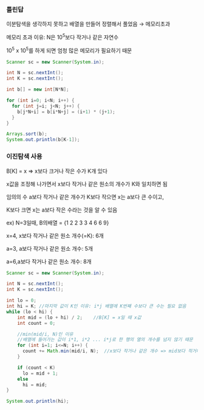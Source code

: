 ### 틀린답
이분탐색을 생각하지 못하고 배열을 만들어 정렬해서 풀었음 → 메모리초과

메모리 초과 이유: N은 $10^5$보다 작거나 같은 자연수

$10^5$ x $10^5$를 하게 되면 엄청 많은 메모리가 필요하기 때문
```java
Scanner sc = new Scanner(System.in);

int N = sc.nextInt();
int K = sc.nextInt();

int b[] = new int[N*N];

for (int i=0; i<N; i++) {
  for (int j=i; j<N; j++) {
    b[j*N+i] = b[i*N+j] = (i+1) * (j+1);
  }
}

Arrays.sort(b);
System.out.println(b[K-1]);
```
### 이진탐색 사용
B[K] = x ⇒ x보다 크거나 작은 수가 K개 있다

x값을 조정해 나가면서 x보다 작거나 같은 원소의 개수가 K와 일치하면 됨

임의의 수 a보다 작거나 같은 개수가 K보다 작으면 x는 a보다 큰 수이고,

K보다 크면 x는 a보다 작은 수라는 것을 알 수 있음

ex) N=3일때, B의배열 = {1 2 2 3 3 4 6 6 9}

x=4, x보다 작거나 같은 원소 개수(=K): 6개

a=3, a보다 작거나 같은 원소 개수: 5개

a=6,a보다 작거나 같은 원소 개수: 8개
```java
Scanner sc = new Scanner(System.in);

int N = sc.nextInt();
int K = sc.nextInt();

int lo = 0;
int hi = K;	//마지막 값이 K인 이유: i*j 배열에 K번째 수보다 큰 수는 필요 없음
while (lo < hi) {
    int mid = (lo + hi) / 2;	//B[K] = x일 때 x값
    int count = 0;

    //min(mid/i, N)인 이유
    //배열에 들어가는 값이 i*1, i*2 ... i*j로 한 행의 열의 개수를 넘지 않기 때문
    for (int i=1; i<=N; i++) {
      count += Math.min(mid/i, N);  //x보다 작거나 같은 개수 => mid보다 작거나 같은 개수
    }

    if (count < K)
      lo = mid + 1;
    else
      hi = mid;
}

System.out.println(hi);
```
